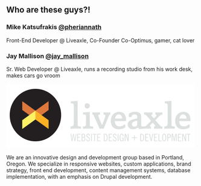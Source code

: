 ##  Who are these guys?!

### Mike Katsufrakis [@pheriannath](http://www.twitter.com/pheriannath)

Front-End Developer @ Liveaxle, Co-Founder Co-Optimus, gamer, cat lover

### Jay Mallison [@jay_mallison](http://www.twitter.com/jay_mallison)

Sr. Web Developer @ Liveaxle, runs a recording studio from his work desk, makes cars go vroom

![Liveaxle](images/liveaxle.png)

We are an innovative design and development group based in Portland, Oregon. We specialize in responsive websites, custom applications, brand strategy, front end development, content management systems, database implementation, with an emphasis on Drupal development.
